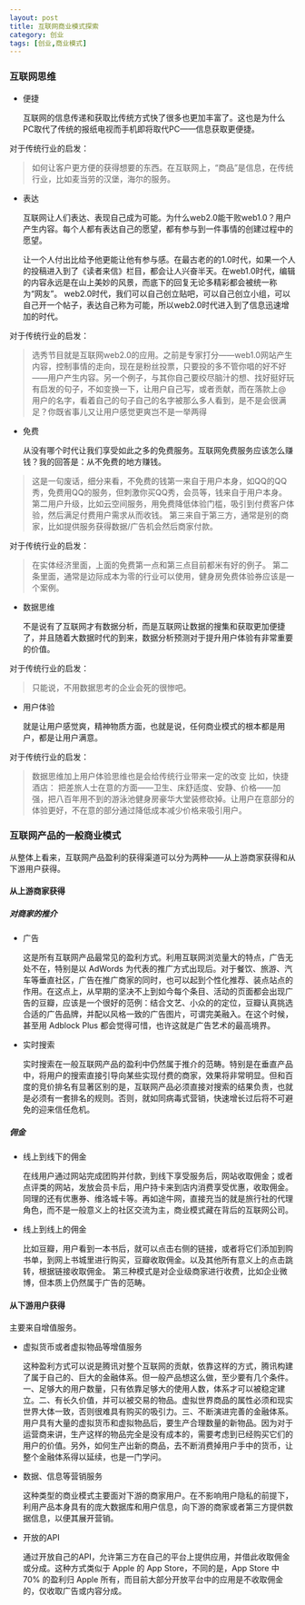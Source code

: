 ```yaml
---
layout: post
title: 互联网商业模式探索
category: 创业
tags: [创业,商业模式]
---
```


### 互联网思维

+ 便捷

    互联网的信息传递和获取比传统方式快了很多也更加丰富了。这也是为什么PC取代了传统的报纸电视而手机即将取代PC——信息获取更便捷。

对于传统行业的启发：

> 如何让客户更方便的获得想要的东西。在互联网上，“商品”是信息，在传统行业，比如麦当劳的汉堡，海尔的服务。

+ 表达

    互联网让人们表达、表现自己成为可能。为什么web2.0能干败web1.0？用户产生内容。每个人都有表达自己的愿望，都有参与到一件事情的创建过程中的愿望。
    
    让一个人付出比给予他更能让他有参与感。在最古老的的1.0时代，如果一个人的投稿进入到了《读者来信》栏目，都会让人兴奋半天。在web1.0时代，编辑的内容永远是在山上美妙的风景，而底下的回复无论多精彩都会被统一称为“网友”。
web2.0时代，我们可以自己创立贴吧，可以自己创立小组，可以自己开一个帖子，表达自己称为可能，所以web2.0时代进入到了信息迅速增加的时代。

对于传统行业的启发：

> 选秀节目就是互联网web2.0的应用。之前是专家打分——web1.0网站产生内容，控制事情的走向，现在是粉丝投票，只要投的多不管你唱的好不好——用户产生内容。另一个例子，与其你自己要绞尽脑汁的想、找好挺好玩有启发的句子，不如变换一下，让用户自己写，或者贡献，而在落款上@ 用户的名字，看着自己的句子自己的名字被那么多人看到，是不是会很满足？你既省事儿又让用户感觉更爽岂不是一举两得

+ 免费

    从没有哪个时代让我们享受如此之多的免费服务。互联网免费服务应该怎么赚钱？我的回答是：从不免费的地方赚钱。

> 这是一句废话，细分来看，不免费的钱第一来自于用户本身，如QQ的QQ秀，免费用QQ的服务，但刺激你买QQ秀，会员等，钱来自于用户本身。
第二用户升级，比如云空间服务，用免费降低体验门槛，吸引到付费客户体验，然后满足付费用户需求从而收钱。
第三来自于第三方，通常是别的商家，比如提供服务获得数据/广告机会然后商家付款。

对于传统行业的启发：

> 在实体经济里面，上面的免费第一点和第三点目前都米有好的例子。
第二条里面，通常是边际成本为零的行业可以使用，健身房免费体验券应该是一个案例。

+ 数据思维

    不是说有了互联网才有数据分析，而是互联网让数据的搜集和获取更加便捷了，并且随着大数据时代的到来，数据分析预测对于提升用户体验有非常重要的价值。
    
对于传统行业的启发：

> 只能说，不用数据思考的企业会死的很惨吧。

+ 用户体验

    就是让用户感觉爽，精神物质方面，也就是说，任何商业模式的根本都是用户，都是让用户满意。

对于传统行业的启发：

> 数据思维加上用户体验思维也是会给传统行业带来一定的改变
比如，快捷酒店：
把差旅人士在意的方面——卫生、床舒适度、安静、价格——加强，把八百年用不到的游泳池健身房豪华大堂装修砍掉。让用户在意部分的体验更好，不在意的部分通过降低成本减少价格来吸引用户。

### 互联网产品的一般商业模式

从整体上看来，互联网产品盈利的获得渠道可以分为两种——从上游商家获得和从下游用户获得。

#### 从上游商家获得

##### 对商家的推介

+ 广告

    这是所有互联网产品最常见的盈利方式。利用互联网浏览量大的特点，广告无处不在，特别是以 AdWords 为代表的推广方式出现后。对于餐饮、旅游、汽车等垂直社区，广告在推广商家的同时，也可以起到个性化推荐、装点站点的作用。在这点上，从早期的坚决不上到如今每个条目、活动的页面都会出现广告的豆瓣，应该是一个很好的范例：结合文艺、小众的的定位，豆瓣认真挑选合适的广告品牌，并配以风格一致的广告图片，可谓完美融入。在这个时候，甚至用 Adblock Plus 都会觉得可惜，也许这就是广告艺术的最高境界。
    
+ 实时搜索

    实时搜索在一般互联网产品的盈利中仍然属于推介的范畴。特别是在垂直产品中，将用户的搜索直接引导向某些实现付费的商家，效果将非常明显。但和百度的竞价排名有显著区别的是，互联网产品必须直接对搜索的结果负责，也就是必须有一套排名的规则。否则，就如同病毒式营销，快速增长过后将不可避免的迎来信任危机。
    
##### 佣金

+ 线上到线下的佣金

    在线用户通过网站完成团购并付款，到线下享受服务后，网站收取佣金；或者点评类的网站，发放会员卡后，用户持卡来到店内消费享受优惠，收取佣金。同理的还有优惠券、维洛城卡等。再如途牛网，直接充当的就是旅行社的代理角色，而不是一般意义上的社区交流为主，商业模式藏在背后的互联网公司。

+ 线上到线上的佣金

    比如豆瓣，用户看到一本书后，就可以点击右侧的链接，或者将它们添加到购书单，到网上书城里进行购买，豆瓣收取佣金。以及其他所有意义上的点击跳转，根据链接收取佣金。
    第三种模式是对企业级商家进行收费，比如企业微博，但本质上仍然属于广告的范畴。
    
#### 从下游用户获得

主要来自增值服务。

+ 虚拟货币或者虚拟物品等增值服务

    这种盈利方式可以说是腾讯对整个互联网的贡献，依靠这样的方式，腾讯构建了属于自己的、巨大的金融体系。但一般产品想这么做，至少要有几个条件。一、足够大的用户数量，只有依靠足够大的使用人数，体系才可以被稳定建立。二、有长久价值，并可以被交易的物品。虚拟世界商品的属性必须和现实世界大体一致，否则很难具有购买的吸引力。三、不断演进完善的金融体系。用户具有大量的虚拟货币和虚拟物品后，要生产合理数量的新物品。因为对于运营商来讲，生产这样的物品完全是没有成本的，需要考虑到已经购买它们的用户的价值。另外，如何生产出新的商品，去不断消费掉用户手中的货币，让整个金融体系得以延续，也是一门学问。

+ 数据、信息等营销服务

    这种类型的商业模式主要面对下游的商家用户。在不影响用户隐私的前提下，利用产品本身具有的庞大数据库和用户信息，向下游的商家或者第三方提供数据信息，以便其展开营销。

+ 开放的API

    通过开放自己的API，允许第三方在自己的平台上提供应用，并借此收取佣金或分成。这种方式类似于 Apple 的 App Store，不同的是，App Store 中70% 的盈利归 Apple 所有，而目前大部分开放平台中的应用是不收取佣金的，仅收取广告或内容分成。
    
